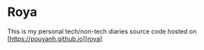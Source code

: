 # Roya
This is my personal tech/non-tech diaries source code hosted on [https://pouyanh.github.io][roya]

[roya]: https://pouyanh.github.io
